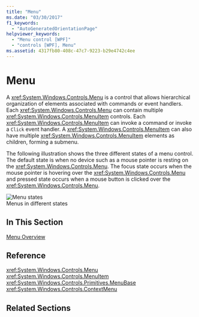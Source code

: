 ```yaml
---
title: "Menu"
ms.date: "03/30/2017"
f1_keywords: 
  - "AutoGeneratedOrientationPage"
helpviewer_keywords: 
  - "Menu control [WPF]"
  - "controls [WPF], Menu"
ms.assetid: 4317fb80-408c-47c7-9223-b29e4742c4ee
---
```

# Menu
A <xref:System.Windows.Controls.Menu> is a control that allows hierarchical organization of elements associated with commands or event handlers. Each <xref:System.Windows.Controls.Menu> can contain multiple <xref:System.Windows.Controls.MenuItem> controls. Each <xref:System.Windows.Controls.MenuItem> can invoke a command or invoke a `Click` event handler. A <xref:System.Windows.Controls.MenuItem> can also have multiple <xref:System.Windows.Controls.MenuItem> elements as children, forming a submenu.  
  
 The following illustration shows the three different states of a menu control. The default state is when no device such as a mouse pointer is resting on the <xref:System.Windows.Controls.Menu>. The focus state occurs when the mouse pointer is hovering over the <xref:System.Windows.Controls.Menu> and pressed state occurs when a mouse button is clicked over the <xref:System.Windows.Controls.Menu>.  
  
 ![Menu states](../../../../docs/framework/wpf/controls/media/ss-ctl-menu.gif "SS_CTL_menu")  
Menus in different states  
  
## In This Section  
 [Menu Overview](../../../../docs/framework/wpf/controls/menu-overview.md)  
  
## Reference  
 <xref:System.Windows.Controls.Menu>  
  <xref:System.Windows.Controls.MenuItem>  
  <xref:System.Windows.Controls.Primitives.MenuBase>  
  <xref:System.Windows.Controls.ContextMenu>  
  
## Related Sections
